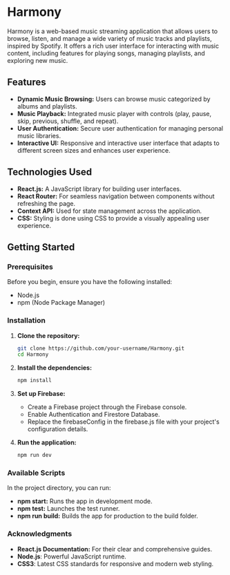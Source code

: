 # Harmony

Harmony is a web-based music streaming application that allows users to browse, listen, and manage a wide variety of music tracks and playlists, inspired by Spotify. It offers a rich user interface for interacting with music content, including features for playing songs, managing playlists, and exploring new music.

## Features

- **Dynamic Music Browsing:** Users can browse music categorized by albums and playlists.
- **Music Playback:** Integrated music player with controls (play, pause, skip, previous, shuffle, and repeat).
- **User Authentication:** Secure user authentication for managing personal music libraries.
- **Interactive UI:** Responsive and interactive user interface that adapts to different screen sizes and enhances user experience.

## Technologies Used

- **React.js:** A JavaScript library for building user interfaces.
- **React Router:** For seamless navigation between components without refreshing the page.
- **Context API:** Used for state management across the application.
- **CSS:** Styling is done using CSS to provide a visually appealing user experience.

## Getting Started

### Prerequisites

Before you begin, ensure you have the following installed:
- Node.js
- npm (Node Package Manager)

### Installation

1. **Clone the repository:**
   ```bash
   git clone https://github.com/your-username/Harmony.git
   cd Harmony

2. **Install the dependencies:**
   ```bash
   npm install

3. **Set up Firebase:**
   - Create a Firebase project through the Firebase console.
   - Enable Authentication and Firestore Database.
   - Replace the firebaseConfig in the firebase.js file with your project's configuration details.

4. **Run the application:**
   ```bash
   npm run dev

### Available Scripts
In the project directory, you can run:

- **npm start:** Runs the app in development mode.
- **npm test:** Launches the test runner.
- **npm run build:** Builds the app for production to the build folder.

### Acknowledgments
- **React.js Documentation:** For their clear and comprehensive guides.
- **Node.js**: Powerful JavaScript runtime.
- **CSS3**: Latest CSS standards for responsive and modern web styling.
